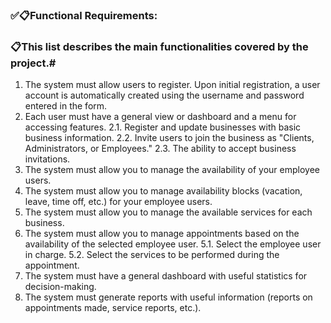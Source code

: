### ✅📋Functional Requirements:

### 📋This list describes the main functionalities covered by the project.#

1. The system must allow users to register. Upon initial registration, a user account is automatically created using the username and password entered in the form.
2. Each user must have a general view or dashboard and a menu for accessing features.
    2.1. Register and update businesses with basic business information.
    2.2. Invite users to join the business as "Clients, Administrators, or Employees."
    2.3. The ability to accept business invitations.
3. The system must allow you to manage the availability of your employee users.
3. The system must allow you to manage availability blocks (vacation, leave, time off, etc.) for your employee users.
4. The system must allow you to manage the available services for each business.
5. The system must allow you to manage appointments based on the availability of the selected employee user.
    5.1. Select the employee user in charge.
    5.2. Select the services to be performed during the appointment.
6. The system must have a general dashboard with useful statistics for decision-making.
7. The system must generate reports with useful information (reports on appointments made, service reports, etc.).